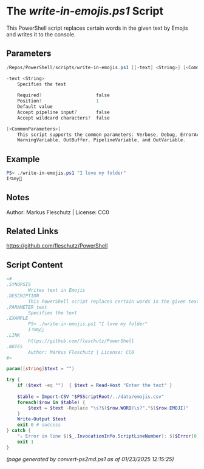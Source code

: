 The *write-in-emojis.ps1* Script
===========================

This PowerShell script replaces certain words in the given text by Emojis and writes it to the console.

Parameters
----------
```powershell
/Repos/PowerShell/scripts/write-in-emojis.ps1 [[-text] <String>] [<CommonParameters>]

-text <String>
    Specifies the text
    
    Required?                    false
    Position?                    1
    Default value                
    Accept pipeline input?       false
    Accept wildcard characters?  false

[<CommonParameters>]
    This script supports the common parameters: Verbose, Debug, ErrorAction, ErrorVariable, WarningAction, 
    WarningVariable, OutBuffer, PipelineVariable, and OutVariable.
```

Example
-------
```powershell
PS> ./write-in-emojis.ps1 "I love my folder"
I💘️my📂

```

Notes
-----
Author: Markus Fleschutz | License: CC0

Related Links
-------------
https://github.com/fleschutz/PowerShell

Script Content
--------------
```powershell
<#
.SYNOPSIS
        Writes text in Emojis
.DESCRIPTION
        This PowerShell script replaces certain words in the given text by Emojis and writes it to the console.
.PARAMETER text
        Specifies the text
.EXAMPLE
        PS> ./write-in-emojis.ps1 "I love my folder"
        I💘️my📂
.LINK
        https://github.com/fleschutz/PowerShell
.NOTES
        Author: Markus Fleschutz | License: CC0
#>

param([string]$text = "")

try {
	if ($text -eq "")  { $text = Read-Host "Enter the text" }
	
	$table = Import-CSV "$PSScriptRoot/../data/emojis.csv"
	foreach($row in $table) {
		$text = $text -Replace "\s?$($row.WORD)\s?","$($row.EMOJI)️"
	}
	Write-Output $text
	exit 0 # success
} catch {
	"⚠️ Error in line $($_.InvocationInfo.ScriptLineNumber): $($Error[0])"
	exit 1
}
```

*(page generated by convert-ps2md.ps1 as of 01/23/2025 12:15:25)*
